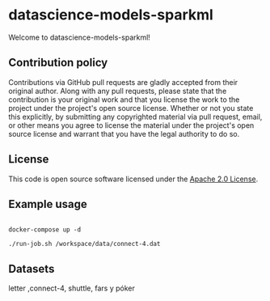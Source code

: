 # datascience-models-sparkml #

Welcome to datascience-models-sparkml!

## Contribution policy ##

Contributions via GitHub pull requests are gladly accepted from their original author. Along with any pull requests, please state that the contribution is your original work and that you license the work to the project under the project's open source license. Whether or not you state this explicitly, by submitting any copyrighted material via pull request, email, or other means you agree to license the material under the project's open source license and warrant that you have the legal authority to do so.

## License ##

This code is open source software licensed under the [Apache 2.0 License](http://www.apache.org/licenses/LICENSE-2.0.html).


## Example usage 

```shell

docker-compose up -d 

./run-job.sh /workspace/data/connect-4.dat

```

## Datasets

letter ,connect-4, shuttle, fars y póker
 